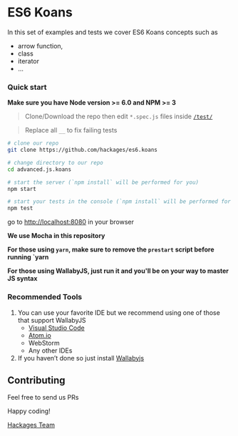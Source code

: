 # ES6 Koans

In this set of examples and tests we cover ES6 Koans concepts such as 
 - arrow function,
 - class
 - iterator
 - ...

### Quick start
**Make sure you have Node version >= 6.0 and NPM >= 3**

> Clone/Download the repo then edit `*.spec.js` files inside [`/test/`](/test/)

> Replace all `__` to fix failing tests

```bash
# clone our repo
git clone https://github.com/hackages/es6.koans

# change directory to our repo
cd advanced.js.koans

# start the server (`npm install` will be performed for you)
npm start

# start your tests in the console (`npm install` will be performed for you)
npm test

```
go to [http://localhost:8080](http://localhost:8080) in your browser

**We use Mocha in this repository**

**For those using `yarn`, make sure to remove the `prestart` script before running `yarn**

**For those using **WallabyJS**, just run it and you'll be on your way to master JS syntax**

### Recommended Tools

1. You can use your favorite IDE but we recommend using one of those that support WallabyJS
    * [Visual Studio Code](https://code.visualstudio.com/)
    * [Atom.io ](https://atom.io/)
    * WebStorm
    * Any other IDEs
2. If you haven’t done so just install [Wallabyjs](http://wallabyjs.com)

## Contributing

Feel free to send us PRs

Happy coding!

[Hackages Team](http://hackages.io)
